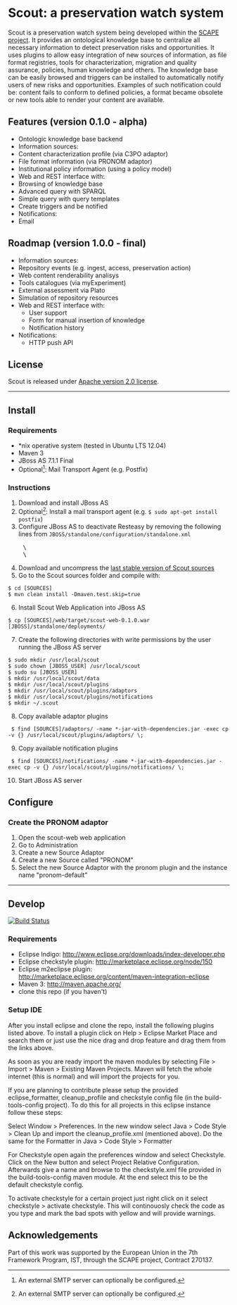 Scout: a preservation watch system
=============================

Scout is a preservation watch system being developed within the [SCAPE project](http://www.scape-project.eu). It provides an ontological knowledge base to centralize all necessary information to detect preservation risks and opportunities. It uses plugins to allow easy integration of new sources of information, as file format registries, tools for characterization, migration and quality assurance, policies, human knowledge and others. The knowledge base can be easily browsed and triggers can be installed to automatically notify users of new risks and opportunities. Examples of such notification could be: content fails to conform to defined policies, a format became obsolete or new tools able to render your
content are available.

## Features (version 0.1.0 - alpha)
- Ontologic knowledge base backend
- Information sources:
 - Content characterization profile (via C3PO adaptor)
 - File format information (via PRONOM adaptor)
 - Institutional policy information (using a policy model)
- Web and REST interface with:
 - Browsing of knowledge base
 - Advanced query with SPARQL
 - Simple query with query templates
 - Create triggers and be notified
- Notifications:
 - Email

## Roadmap (version 1.0.0 - final)
* Information sources:
 * Repository events (e.g. ingest, access, preservation action)
 * Web content renderability analisys
 * Tools catalogues (via myExperiment)
 * External assessment via Plato
 * Simulation of repository resources
* Web and REST interface with:
  * User support
  * Form for manual insertion of knowledge
  * Notification history
* Notifications:
  * HTTP push API

## License

Scout is released under [Apache version 2.0 license](LICENSE-2.0.txt).

*****

## Install

### Requirements
 - *nix operative system (tested in Ubuntu LTS 12.04)
 - Maven 3
 - JBoss AS 7.1.1 Final
 - Optional[^1]: Mail Transport Agent (e.g. Postfix) 

### Instructions

 1. Download and install JBoss AS
 2. Optional[^1]: Install a mail transport agent (e.g. `$ sudo apt-get install postfix`)
 3. Configure JBoss AS to deactivate Resteasy by removing the following lines from `JBOSS/standalone/configuration/standalone.xml`
<pre>
    \<extension module="org.jboss.as.jaxrs"/>
    \<subsystem xmlns="urn:jboss:domain:jaxrs:1.0"/>
</pre>
 4. Download and uncompress the [last stable version of Scout sources](https://github.com/openplanets/scout/tags)
 5. Go to the Scout sources folder and compile with:
 
 ```
 $ cd [SOURCES]
 $ mvn clean install -Dmaven.test.skip=true
 ```
 
 6. Install Scout Web Application into JBoss AS
```
$ cp [SOURCES]/web/target/scout-web-0.1.0.war [JBOSS]/standalone/deployments/
```
 7. Create the following directories with write permissions by the user running the JBoss AS server
 ```
 $ sudo mkdir /usr/local/scout
 $ sudo chown [JBOSS_USER] /usr/local/scout
 $ sudo su [JBOSS_USER]
 $ mkdir /usr/local/scout/data
 $ mkdir /usr/local/scout/plugins
 $ mkdir /usr/local/scout/plugins/adaptors
 $ mkdir /usr/local/scout/plugins/notifications
 $ mkdir ~/.scout 
 ```
 8. Copy available adaptor plugins
```
 $ find [SOURCES]/adaptors/ -name *-jar-with-dependencies.jar -exec cp -v {} /usr/local/scout/plugins/adaptors/ \;
```
 9. Copy available notification plugins
```
 $ find [SOURCES]/notifications/ -name *-jar-with-dependencies.jar -exec cp -v {} /usr/local/scout/plugins/notifications/ \;
```
 10. Start JBoss AS server

[^1]: An external SMTP server can optionally be configured.

## Configure

### Create the PRONOM adaptor

 1. Open the scout-web web application
 2. Go to Administration
 3. Create a new Source Adaptor
 4. Create a new Source called "PRONOM"
 5. Select the new Source Adaptor with the pronom plugin and the instance name "pronom-default"

*****

## Develop

[![Build Status](https://travis-ci.org/openplanets/scout.png)](https://travis-ci.org/openplanets/scout)

### Requirements
 - Eclipse Indigo: http://www.eclipse.org/downloads/index-developer.php
 - Eclipse checkstyle plugin: http://marketplace.eclipse.org/node/150
 - Eclipse m2eclipse plugin: http://marketplace.eclipse.org/content/maven-integration-eclipse
 - Maven 3: http://maven.apache.org/
 - clone this repo (if you haven't)

### Setup IDE
After you install eclipse and clone the repo, install the following
plugins listed above. To install a plugin click on Help > Eclipse Market Place
and search them or just use the nice drag and drop feature and drag them from the links above.

As soon as you are ready import the maven modules by selecting File > Import > Maven > Existing Maven Projects.
Maven will fetch the whole internet (this is normal) and will import the projects for you.

If you are planning to contribute please setup the provided eclipse_formatter, cleanup_profile and checkstyle config file
(in the build-tools-config project). To do this for all projects in this eclipse instance follow these steps:

Select Window > Preferences. In the new window select Java > Code Style > Clean Up
and import the cleanup_profile.xml (mentioned above). Do the same for the Formatter in
Java > Code Style > Formatter 

For Checkstyle open again the preferences window and select Checkstyle. Click on the New button and select
Project Relative Configuration. Afterwards give a name and browse to the checkstyle.xml file provided in the build-tools-config
maven module. At the end select this to be the default checkstyle config.

To activate checkstyle for a certain project just right click on it select checkstyle > activate checkstyle.
This will continouosly check the code as you type and mark the bad spots with yellow and will provide
warnings.

Acknowledgements
----------------

Part of this work was supported by the European Union in the 7th Framework Program, IST, through the SCAPE project, Contract 270137.


